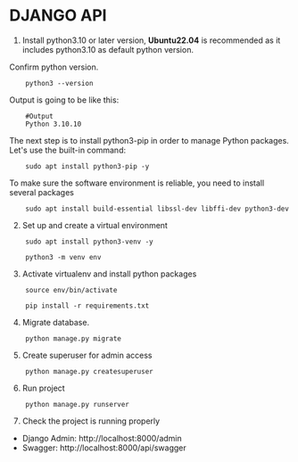 # DJANGO API

1. Install python3.10 or later version, **Ubuntu22.04** is recommended as it includes python3.10 as default python version.

Confirm python version.
```commandline
    python3 --version
```

Output is going to be like this:
```commandline
    #Output
    Python 3.10.10
```

The next step is to install python3-pip in order to manage Python packages. Let's use the built-in command:
```commandline
    sudo apt install python3-pip -y
```

To make sure the software environment is reliable, you need to install several packages
```commandline
    sudo apt install build-essential libssl-dev libffi-dev python3-dev
```

2. Set up and create a virtual environment
```commandline
    sudo apt install python3-venv -y
```

```commandline
    python3 -m venv env
```


3. Activate virtualenv and install python packages
```commandline
    source env/bin/activate
```

```commandline
    pip install -r requirements.txt
```

4. Migrate database.
```commandline
    python manage.py migrate
```

5. Create superuser for admin access
```commandline
    python manage.py createsuperuser
```

6. Run project
```commandline
    python manage.py runserver
```

7. Check the project is running properly
- Django Admin: http://localhost:8000/admin
- Swagger: http://localhost:8000/api/swagger
